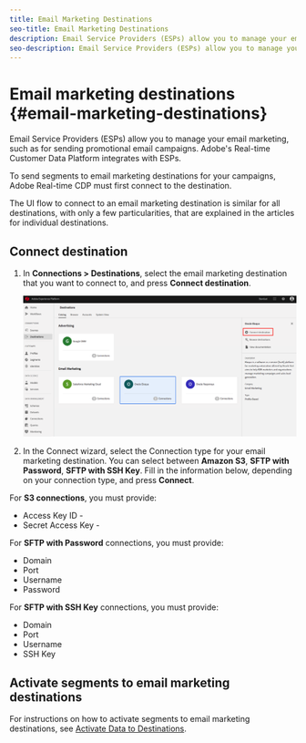 ```yaml
---
title: Email Marketing Destinations
seo-title: Email Marketing Destinations
description: Email Service Providers (ESPs) allow you to manage your email marketing, such as for sending promotional email campaigns.
seo-description: Email Service Providers (ESPs) allow you to manage your email marketing, such as for sending promotional email campaigns.
---
```


# Email marketing destinations {#email-marketing-destinations}

Email Service Providers (ESPs) allow you to manage your email marketing, such as for sending promotional email campaigns. Adobe's Real-time Customer Data Platform integrates with ESPs.

To send segments to email marketing destinations for your campaigns, Adobe Real-time CDP must first connect to the destination.

The UI flow to connect to an email marketing destination is similar for all destinations, with only a few particularities, that are explained in the articles for individual destinations.

## Connect destination

1. In **Connections > Destinations**, select the email marketing destination that you want to connect to, and press **Connect destination**.

    ![Connect to destination](/help/rtcdp/destinations/assets/connect-destination.png)

2. In the Connect wizard, select the Connection type for your email marketing destination. You can select between **Amazon S3**, **SFTP with Password**, **SFTP with SSH Key**. Fill in the information below, depending on your connection type, and press **Connect**.

For **S3 connections**, you must provide:
* Access Key ID - 
* Secret Access Key - 

For **SFTP with Password** connections, you must provide:
* Domain
* Port
* Username
* Password

For **SFTP with SSH Key** connections, you must provide:
* Domain
* Port
* Username
* SSH Key

## Activate segments to email marketing destinations

For instructions on how to activate segments to email marketing destinations, see [Activate Data to Destinations](/help/rtcdp/destinations/activate-destinations.md).